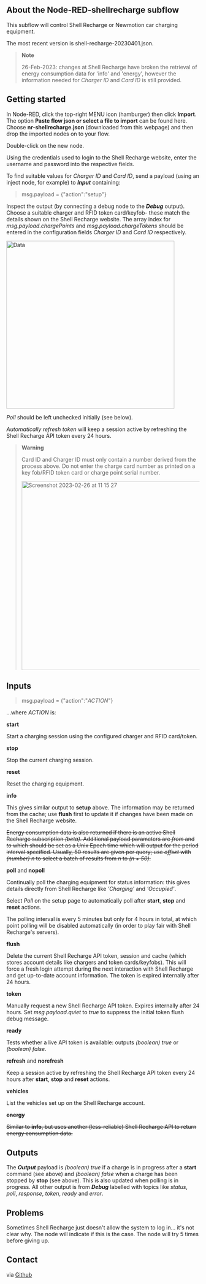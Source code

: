 ## About the Node-RED-shellrecharge subflow

This subflow will control Shell Recharge or Newmotion car charging equipment.

The most recent version is shell-recharge-20230401.json.

> __Note__
>
> 26-Feb-2023: changes at Shell Recharge have broken the retrieval of energy consumption data for 'info' and 'energy', however the information needed for _Charger ID_ and _Card ID_ is still provided.

## Getting started

In Node-RED, click the top-right MENU icon (hamburger) then click **Import**. The option **Paste flow json or select a file to import** can be found here. Choose **nr-shellrecharge.json** (downloaded from this webpage) and then drop the imported nodes on to your flow.

Double-click on the new node.

Using the credentials used to login to the Shell Recharge website, enter the username and password into the respective fields.

To find suitable values for _Charger ID_ and _Card ID_, send a payload (using an inject node, for example) to **_Input_** containing:

> msg.payload = {"action":"setup"}

Inspect the output (by connecting a debug node to the **_Debug_** output). Choose a suitable charger and RFID token card/keyfob- these match the details shown on the Shell Recharge website. The array index for _msg.payload.chargePoints_ and _msg.payload.chargeTokens_ should be entered in the configuration fields _Charger ID_ and _Card ID_ respectively.

<img width="438" alt="Data" src="https://user-images.githubusercontent.com/2021563/221404599-3fc7cf22-d4d2-4f6d-a7b0-1c2da7774fa2.png">

_Poll_ should be left unchecked initially (see below).

_Automatically refresh token_ will keep a session active by refreshing the Shell Recharge API token every 24 hours.

> __Warning__ 
>
> Card ID and Charger ID must only contain a number derived from the process above. Do not enter the charge card number as printed on a key fob/RFID token card or charge point serial number.
>
> <img width="493" alt="Screenshot 2023-02-26 at 11 15 27" src="https://user-images.githubusercontent.com/2021563/221416402-dcf6de7b-a260-4730-b201-865174e37598.png">

## Inputs

> msg.payload = {"action":"_ACTION_"}

...where _ACTION_ is:

**start**

Start a charging session using the configured charger and RFID card/token.

**stop**

Stop the current charging session.

**reset**

Reset the charging equipment.

**info**

This gives similar output to  **setup** above. The information may be returned from the cache; use **flush** first to update it if changes have been made on the Shell Recharge website.

~~Energy consumption data is also returned if there is an active Shell Recharge subscription _(beta)_. Additional payload parameters are _from_ and _to_ which should be set as a Unix Epoch time which will output for the period interval specified. Usually, 50 results are given per query; use _offset_ with _(number) n_ to select a batch of results from _n_ to _(n + 50)_.~~

**poll** and **nopoll**

Continually poll the charging equipment for status information: this gives details directly from Shell Recharge like _'Charging'_ and _'Occupied'_. 

Select _Poll_ on the setup page to automatically poll after **start**, **stop** and **reset** actions.

The polling interval is every 5 minutes but only for 4 hours in total, at which point polling will be disabled automatically (in order to play fair with Shell Recharge's servers).

**flush**

Delete the current Shell Recharge API token, session and cache (which stores account details like chargers and token cards/keyfobs). This will force a fresh login attempt during the next interaction with Shell Recharge and get up-to-date account information. The token is expired internally after 24 hours.

**token**

Manually request a new Shell Recharge API token. Expires internally after 24 hours. Set _msg.payload.quiet_ to _true_ to suppress the initial token flush debug message.

**ready**

Tests whether a live API token is available: outputs _(boolean) true_ or _(boolean) false_.

**refresh** and **norefresh**

Keep a session active by refreshing the Shell Recharge API token every 24 hours after **start**, **stop** and **reset** actions.

**vehicles**

List the vehicles set up on the Shell Recharge account.

~~**energy**~~

~~Similar to **info**, but uses another (less-reliable) Shell Recharge API to return energy consumption data.~~

## Outputs

The **_Output_** payload is _(boolean) true_ if a charge is in progress after a **start** command (see above) and _(boolean) false_ when a charge has been stopped by **stop** (see above). This is also updated when polling is in progress. All other output is from **_Debug_** labelled with topics like _status_, _poll_, _response_, _token_, _ready_ and _error_.

## Problems

Sometimes Shell Recharge just doesn't allow the system to log in... it's not clear why. The node will indicate if this is the case. The node will try 5 times before giving up.

## Contact

via [Github](https://github.com/dgthomson/nodered-shellrecharge)
